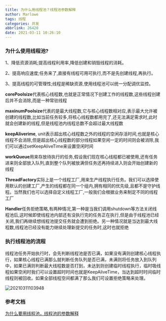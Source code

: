 ```yaml
---
title: 为什么用线程池？线程池参数解释
author: Marlowe
tags: 线程
categories: 并发
abbrlink: 26420
date: 2021-03-11 10:26:10
---
```

<!--more-->

### 为什么使用线程池?
 
1、降低资源消耗;提高线程利用率,降低创建和销毁线程的消耗。

2、提高响应速度;任务来了,直接有线程可用可执行,而不是先创建线程,再执行。

3、提高线程的可管理性;线程是稀缺资源,使用线程池可以统一分配调优监控。


**corePoolsize**代表核心线程数,也就是正常情况下创建工作的线程数,这些线程创建后并不会消除,而是一种常驻线程

**maxinumPoolsize**代表的是最大线程数,它与核心线程数相对应,表示最大允许被创建的线程数,比如当前任务较多,将核心线程数都用完了,还无法满足需求时,此时就会创建新的线程,但是线程池内线程总数不会超过最大线程数

**keepAliverime**, unit表示超出核心线程数之外的线程的空闲存活时间,也就是核心线程不会消除,但是超出核心线程数的部分线程如果空闲一定的时间则会被消除,我们可以通过setKeepAliveTime来设置空闲时间

**workQueue**用来存放待执行的任务,假设我们现在核心线程都已被使用,还有任务进来则全部放入队列,直到整个队列被放满但任务还再持续进入则会开始创建新的线程

**ThreadFactory**实际上是一个线程工厂,用来生产线程执行任务。我们可以选择使用默认的创建工厂,产生的线程都在同一个组内,拥有相同的优先级,且都不是守护线程。当然我们也可以选择自定义线程工厂,一般我们会根据业务来制定不同的线程工厂

**Handler**任务拒绝策略,有两种情况,第一种是当我们调用shutdown等方法关闭线程池后,这时候即使线程池内部还有没执行完的任务正在执行,但是由于线程池已经关闭,我们再继续想线程池提交任务就会遭到拒绝。另一种情况就是当达到最大线程数,线程池已经没有能力继续处理新提交的任务时,这时也就拒绝

 

### 执行线程池的流程

线程池任务开始执行时，会先判断线程池是否已满，如果没有满则创建核心线程执行，如果核心线程已满那么就判断任务队列是否已满，未满则将任务放入到队列中，如果已满则判断最大线程数是否打到，未达到则创建临时线程执行，临时吸线程如果空闲时我们可以设置超时时间也就是KeepAliveTime，当达到超时时间临时线程则被回收。如果全部线程空间都满了那么我们可设置拒绝策略来处理。

![20210311103948](http://marlowe.oss-cn-beijing.aliyuncs.com/img/20210311103948.png)


### 参考文档
[为什么要用线程池，线程池的参数解释](https://www.cnblogs.com/yuyyg/p/14508729.html)

